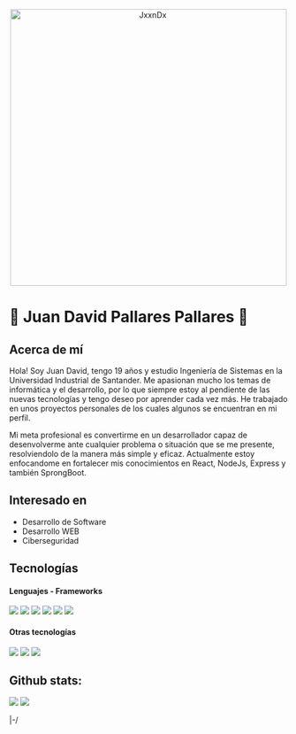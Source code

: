 <div style="text-align: center;">
  <img src="https://github.com/user-attachments/assets/76c306fb-5590-4eb1-a334-cd91f66752bf" alt="JxxnDx" width="500"/>
</div>

# 👾 Juan David Pallares Pallares 👾

## Acerca de mí
Hola! Soy Juan David, tengo 19 años y estudio Ingeniería de Sistemas en la Universidad Industrial de Santander. Me apasionan mucho los temas de informática y el desarrollo, por lo que siempre estoy al pendiente de las nuevas tecnologías y tengo deseo por aprender cada vez más. He trabajado en unos proyectos personales de los cuales algunos se encuentran en mi perfil. 

Mi meta profesional es convertirme en un desarrollador capaz de desenvolverme ante cualquier problema o situación que se me presente, resolviendolo de la manera más simple y eficaz. Actualmente estoy enfocandome en fortalecer mis conocimientos en React, NodeJs, Express y también SprongBoot.

## Interesado en
- Desarrollo de Software
- Desarrollo WEB
- Ciberseguridad 

## Tecnologías
<h4> Lenguajes - Frameworks </h4>
<span> 
  <img src="https://img.shields.io/badge/HTML5-E34F26?style=for-the-badge&logo=html5&logoColor=white">
  <img src="https://img.shields.io/badge/CSS3-1572B6?style=for-the-badge&logo=css3&logoColor=white">
  <img src="https://img.shields.io/badge/JavaScript-F7DF1E?style=for-the-badge&logo=javascript&logoColor=black">
  <img src="https://img.shields.io/badge/Java-ED8B00?style=for-the-badge&logo=java&logoColor=white">
  <img src= "https://img.shields.io/badge/react-%2320232a.svg?style=for-the-badge&logo=react&logoColor=%2361DAFB">
  <img src= "https://img.shields.io/badge/Spring%20Boot-6DB33F?style=for-the-badge&logo=spring-boot&logoColor=white">
</span>

<h4> Otras tecnologías </h4>
<span>
  <img src="https://img.shields.io/badge/Git-F05032?style=for-the-badge&logo=git&logoColor=white">
  <img src="https://img.shields.io/badge/MySQL-00000F?style=for-the-badge&logo=mysql&logoColor=white">
  <img src="https://img.shields.io/badge/latex-%23008080.svg?style=for-the-badge&logo=latex&logoColor=white">
</span>

<h2>Github stats:</h2> 

[![](https://github-readme-stats.vercel.app/api?username=JxxnDx&show_icons=true&theme=tokyonight&hide_border=true&locale=en)](https://github.com/JxxnDx)
[![](https://github-readme-streak-stats.herokuapp.com/?user=JxxnDx&theme=material-palenight)](https://github.com/JxxnDx)
</div>



|-/
<!--
**JxxnDx/JxxnDx** is a ✨ _special_ ✨ repository because its `README.md` (this file) appears on your GitHub profile.

Here are some ideas to get you started:

- 🔭 I’m currently working on ...
- 🌱 I’m currently learning ...
- 👯 I’m looking to collaborate on ...
- 🤔 I’m looking for help with ...
- 💬 Ask me about ...
- 📫 How to reach me: ...
- 😄 Pronouns: ...
- ⚡ Fun fact: ...
-->
